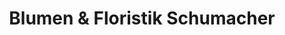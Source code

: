 ---
title: "Blumen & Floristik Schumacher"
url: /ribnitz-damgarten/blumen-und-floristik-schumacher/
shop: Blumen
---